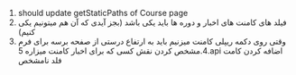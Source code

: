 1. should update getStaticPaths of Course page
2. فیلد های کامنت های اخبار و دوره ها باید یکی باشد (بجز آیدی که آن هم میتونیم یکی کنیم)
3. وقتی روی دکمه ریپلی کامنت میزنیم باید به ارتفاع درستی از صفحه برسه برای فرم
4.مشخص کردن نقش کسی که برای اخبار کامنت میزاره
5.api اضافه کردن کامت فلد نامشخص
